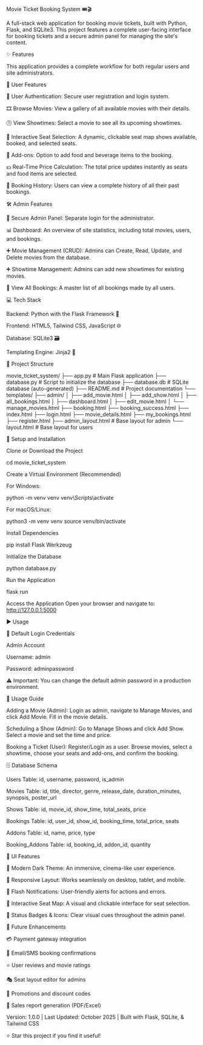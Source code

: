 Movie Ticket Booking System 🎟️🎬

A full-stack web application for booking movie tickets, built with Python, Flask, and SQLite3. This project features a complete user-facing interface for booking tickets and a secure admin panel for managing the site's content.

✨ Features

This application provides a complete workflow for both regular users and site administrators.

👤 User Features

🔐 User Authentication: Secure user registration and login system.

🎞️ Browse Movies: View a gallery of all available movies with their details.

🕒 View Showtimes: Select a movie to see all its upcoming showtimes.

💺 Interactive Seat Selection: A dynamic, clickable seat map shows available, booked, and selected seats.

🍿 Add-ons: Option to add food and beverage items to the booking.

💵 Real-Time Price Calculation: The total price updates instantly as seats and food items are selected.

📜 Booking History: Users can view a complete history of all their past bookings.

🛠️ Admin Features

🔑 Secure Admin Panel: Separate login for the administrator.

📊 Dashboard: An overview of site statistics, including total movies, users, and bookings.

➕ Movie Management (CRUD): Admins can Create, Read, Update, and Delete movies from the database.

➕ Showtime Management: Admins can add new showtimes for existing movies.

🧾 View All Bookings: A master list of all bookings made by all users.

💻 Tech Stack

Backend: Python with the Flask Framework 🐍

Frontend: HTML5, Tailwind CSS, JavaScript 🌐

Database: SQLite3 🗃️

Templating Engine: Jinja2 📄

📂 Project Structure

movie_ticket_system/
├── app.py                      # Main Flask application
├── database.py                 # Script to initialize the database
├── database.db                 # SQLite database (auto-generated)
├── README.md                   # Project documentation
└── templates/
    ├── admin/
    │   ├── add_movie.html
    │   ├── add_show.html
    │   ├── all_bookings.html
    │   ├── dashboard.html
    │   ├── edit_movie.html
    │   └── manage_movies.html
    ├── booking.html
    ├── booking_success.html
    ├── index.html
    ├── login.html
    ├── movie_details.html
    ├── my_bookings.html
    ├── register.html
    ├── admin_layout.html       # Base layout for admin
    └── layout.html             # Base layout for users


🚀 Setup and Installation

Clone or Download the Project

cd movie_ticket_system


Create a Virtual Environment (Recommended)

For Windows:

python -m venv venv
venv\Scripts\activate


For macOS/Linux:

python3 -m venv venv
source venv/bin/activate


Install Dependencies

pip install Flask Werkzeug


Initialize the Database

python database.py


Run the Application

flask run


Access the Application
Open your browser and navigate to: http://127.0.0.1:5000

▶️ Usage

🔑 Default Login Credentials

Admin Account

Username: admin

Password: adminpassword

⚠️ Important: You can change the default admin password in a production environment.

📖 Usage Guide

Adding a Movie (Admin): Login as admin, navigate to Manage Movies, and click Add Movie. Fill in the movie details.

Scheduling a Show (Admin): Go to Manage Shows and click Add Show. Select a movie and set the time and price.

Booking a Ticket (User): Register/Login as a user. Browse movies, select a showtime, choose your seats and add-ons, and confirm the booking.

🗄️ Database Schema

Users Table: id, username, password, is_admin

Movies Table: id, title, director, genre, release_date, duration_minutes, synopsis, poster_url

Shows Table: id, movie_id, show_time, total_seats, price

Bookings Table: id, user_id, show_id, booking_time, total_price, seats

Addons Table: id, name, price, type

Booking_Addons Table: id, booking_id, addon_id, quantity

🎨 UI Features

🌙 Modern Dark Theme: An immersive, cinema-like user experience.

📱 Responsive Layout: Works seamlessly on desktop, tablet, and mobile.

💬 Flash Notifications: User-friendly alerts for actions and errors.

💺 Interactive Seat Map: A visual and clickable interface for seat selection.

🔵 Status Badges & Icons: Clear visual cues throughout the admin panel.

📝 Future Enhancements

💳 Payment gateway integration

📧 Email/SMS booking confirmations

⭐ User reviews and movie ratings

🎭 Seat layout editor for admins

🎉 Promotions and discount codes

📄 Sales report generation (PDF/Excel)

Version: 1.0.0 | Last Updated: October 2025 | Built with Flask, SQLite, & Tailwind CSS

⭐ Star this project if you find it useful!